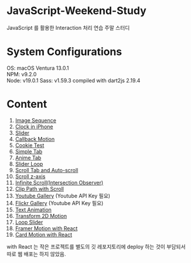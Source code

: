 # JavaScript-Weekend-Study

JavaScript 를 활용한 Interaction 처리 연습 주말 스터디

# System Configurations

OS: macOS Ventura 13.0.1  
NPM: v9.2.0  
Node: v19.0.1
Sass: v1.59.3 compiled with dart2js 2.19.4

# Content

1. [Image Sequence](https://sbpark88.github.io/JavaScript-Weekend-Study/study-001-image-sequence)
2. [Clock in iPhone](https://sbpark88.github.io/JavaScript-Weekend-Study/study-002-time)
3. [Slider](https://sbpark88.github.io/JavaScript-Weekend-Study/study-003-slider)
4. [Callback Motion](https://sbpark88.github.io/JavaScript-Weekend-Study/study-004-callback-motion)
5. [Cookie Test](https://sbpark88.github.io/JavaScript-Weekend-Study/study-005-cookie-popup/)
6. [Simple Tab](https://sbpark88.github.io/JavaScript-Weekend-Study/study-012-tab-es5)
7. [Anime Tab](https://sbpark88.github.io/JavaScript-Weekend-Study/study-005-tab-ex-master/)
8. [Slider Loop](https://sbpark88.github.io/JavaScript-Weekend-Study/study-006-slider-loop/)
9. [Scroll Tab and Auto-scroll](https://sbpark88.github.io/JavaScript-Weekend-Study/study-007-scroll-step/)
10. [Scroll z-axis](https://sbpark88.github.io/JavaScript-Weekend-Study/study-008-scroll-z/)
11. [Infinite Scroll(Intersection Observer)](https://sbpark88.github.io/JavaScript-Weekend-Study/study-009-infinite-scroll/)
12. [Clip Path with Scroll](https://sbpark88.github.io/JavaScript-Weekend-Study/study-010-scroll-clip-path/)
13. [Youtube Gallery](https://sbpark88.github.io/JavaScript-Weekend-Study/study-015-youtube-gallery/)  (Youtube API Key 필요)
14. [Flickr Gallery](https://sbpark88.github.io/JavaScript-Weekend-Study/study-016-flickr-gallery/)  (Youtube API Key 필요)
15. [Text Animation](https://sbpark88.github.io/JavaScript-Weekend-Study/study-017-text-animation/)
16. [Transform 2D Motion](https://sbpark88.github.io/JavaScript-Weekend-Study/study-018-transform-2d-motion/)
17. [Loop Slider](https://sbpark88.github.io/JavaScript-Weekend-Study/study-019-loop-slider/)
18. [Framer Motion with React](https://github.dev/sbpark88/JavaScript-Weekend-Study/tree/main/study-021-react-starter)
19. [Card Motion with React](https://github.dev/sbpark88/JavaScript-Weekend-Study/tree/main/study-022-react-card-motion)

with React 는 작은 프로젝트를 별도의 깃 레포지토리에 deploy 하는 것이 부담되서 따로 웹 배포는 하지 않았음.
